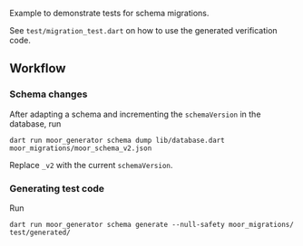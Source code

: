 Example to demonstrate tests for schema migrations.

See `test/migration_test.dart` on how to use the generated verification code.

## Workflow

### Schema changes

After adapting a schema and incrementing the `schemaVersion` in the database, run

```
dart run moor_generator schema dump lib/database.dart moor_migrations/moor_schema_v2.json
```

Replace `_v2` with the current `schemaVersion`.

### Generating test code

Run

```
dart run moor_generator schema generate --null-safety moor_migrations/ test/generated/
```

